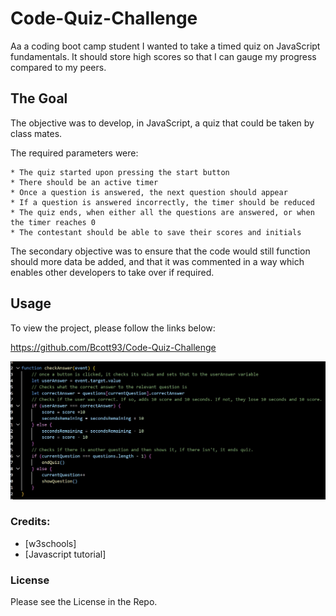 # Code-Quiz-Challenge

Aa a coding boot camp student I wanted to take a timed quiz on JavaScript fundamentals. It should store high scores so that I can gauge my progress compared to my peers.

## The Goal

The objective was to develop, in JavaScript, a quiz that could be taken by class mates.

The required parameters were:

    * The quiz started upon pressing the start button
    * There should be an active timer
    * Once a question is answered, the next question should appear
    * If a question is answered incorrectly, the timer should be reduced
    * The quiz ends, when either all the questions are answered, or when the timer reaches 0
    * The contestant should be able to save their scores and initials

The secondary objective was to ensure that the code would still function should more data be added, and that it was commented in a way which enables other developers to take over if required.

## Usage

To view the project, please follow the links below:

https://github.com/Bcott93/Code-Quiz-Challenge

![Sample Code](assets/images/Sample-Code.jpg)

### Credits:

- [w3schools]
- [Javascript tutorial]

### License

Please see the License in the Repo.
